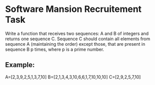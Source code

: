 # Software Mansion Recruitement Task

Write a function that receives two sequences:
A and B of integers and returns one sequence C.
Sequence C should contain all elements from sequence A
(maintaining the order) except those, that are present in sequence B p times, where p is a prime number.

## Example:
A=[2,3,9,2,5,1,3,7,10]
B=[2,1,3,4,3,10,6,6,1,7,10,10,10]
C=[2,9,2,5,7,10]